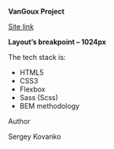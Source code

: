 ﻿**VanGoux Project**



[Site link](https://sergey2709.github.io/van_goux/)

**Layout’s breakpoint – 1024px**

The tech stack is:

- HTML5
- CSS3
- Flexbox
- Sass (Scss)
- BEM methodology


Author

Sergey Kovanko
